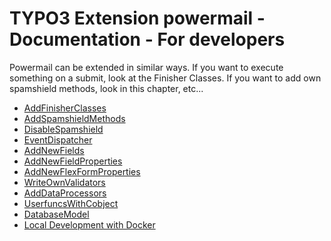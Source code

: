 # TYPO3 Extension powermail - Documentation - For developers

Powermail can be extended in similar ways. If you want to execute something on a submit, look at the Finisher Classes.
If you want to add own spamshield methods, look in this chapter, etc...

* [AddFinisherClasses](/Documentation/ForDevelopers/AddFinisherClasses.md)
* [AddSpamshieldMethods](/Documentation/ForDevelopers/AddSpamshieldMethods.md)
* [DisableSpamshield](/Documentation/ForDevelopers/DisableSpamshield.md)
* [EventDispatcher](/Documentation/ForDevelopers/EventDispatcher.md)
* [AddNewFields](/Documentation/ForDevelopers/AddNewFields.md)
* [AddNewFieldProperties](/Documentation/ForDevelopers/AddNewFieldProperties.md)
* [AddNewFlexFormProperties](/Documentation/ForDevelopers/AddNewFlexFormProperties.md)
* [WriteOwnValidators](/Documentation/ForDevelopers/WriteOwnValidators.md)
* [AddDataProcessors](/Documentation/ForDevelopers/AddDataProcessors.md)
* [UserfuncsWithCobject](/Documentation/ForDevelopers/UserfuncsWithCobject.md)
* [DatabaseModel](/Documentation/ForDevelopers/DatabaseModel.md)
* [Local Development with Docker](/Documentation/ForDevelopers/LocalDevelopment.md)
